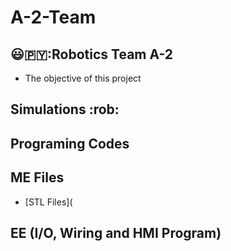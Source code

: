 # A-2-Team
## 😃🇵🇾:Robotics Team A-2
* The objective of this project 

## Simulations :rob:

## Programing Codes 

## ME Files
* [STL Files](
## EE (I/O, Wiring and HMI Program)
